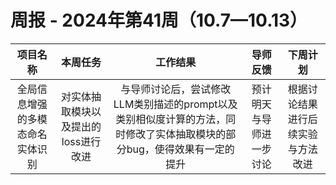# 周报 - 2024年第41周（10.7—10.13）


|  项目名称  |         本周任务         | 工作结果 | 导师反馈 |  下周计划| 
|:----------:|:--------------------:|:--:|:--------:|:--------:|
|  全局信息增强的多模态命名实体识别       |对实体抽取模块以及提出的loss进行改进 | 与导师讨论后，尝试修改LLM类别描述的prompt以及类别相似度计算的方法，同时修改了实体抽取模块的部分bug，使得效果有一定的提升 | 预计明天与导师进一步讨论  | 根据讨论结果进行后续实验与方法改进